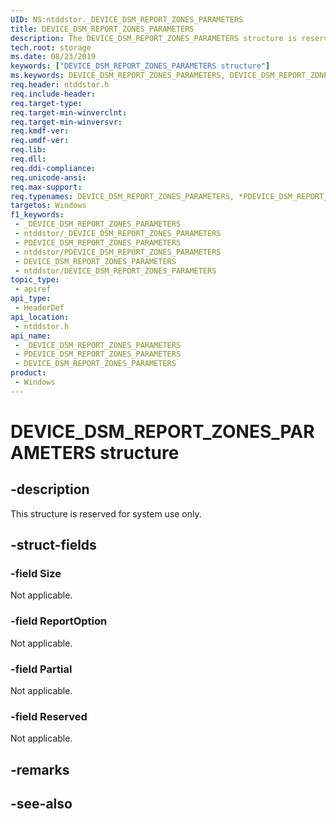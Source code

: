 ```yaml
---
UID: NS:ntddstor._DEVICE_DSM_REPORT_ZONES_PARAMETERS
title: DEVICE_DSM_REPORT_ZONES_PARAMETERS
description: The DEVICE_DSM_REPORT_ZONES_PARAMETERS structure is reserved for system use only.
tech.root: storage
ms.date: 08/23/2019
keywords: ["DEVICE_DSM_REPORT_ZONES_PARAMETERS structure"]
ms.keywords: DEVICE_DSM_REPORT_ZONES_PARAMETERS, DEVICE_DSM_REPORT_ZONES_PARAMETERS, *PDEVICE_DSM_REPORT_ZONES_PARAMETERS,
req.header: ntddstor.h
req.include-header: 
req.target-type: 
req.target-min-winverclnt: 
req.target-min-winversvr: 
req.kmdf-ver: 
req.umdf-ver: 
req.lib: 
req.dll: 
req.ddi-compliance: 
req.unicode-ansi: 
req.max-support: 
req.typenames: DEVICE_DSM_REPORT_ZONES_PARAMETERS, *PDEVICE_DSM_REPORT_ZONES_PARAMETERS
targetos: Windows
f1_keywords:
 - _DEVICE_DSM_REPORT_ZONES_PARAMETERS
 - ntddstor/_DEVICE_DSM_REPORT_ZONES_PARAMETERS
 - PDEVICE_DSM_REPORT_ZONES_PARAMETERS
 - ntddstor/PDEVICE_DSM_REPORT_ZONES_PARAMETERS
 - DEVICE_DSM_REPORT_ZONES_PARAMETERS
 - ntddstor/DEVICE_DSM_REPORT_ZONES_PARAMETERS
topic_type:
 - apiref
api_type:
 - HeaderDef
api_location:
 - ntddstor.h
api_name:
 - _DEVICE_DSM_REPORT_ZONES_PARAMETERS
 - PDEVICE_DSM_REPORT_ZONES_PARAMETERS
 - DEVICE_DSM_REPORT_ZONES_PARAMETERS
product:
 - Windows
---
```


# DEVICE_DSM_REPORT_ZONES_PARAMETERS structure


## -description

This structure is reserved for system use only.

## -struct-fields

### -field Size

Not applicable.

### -field ReportOption

Not applicable.

### -field Partial

Not applicable.

### -field Reserved

Not applicable.

## -remarks

## -see-also

